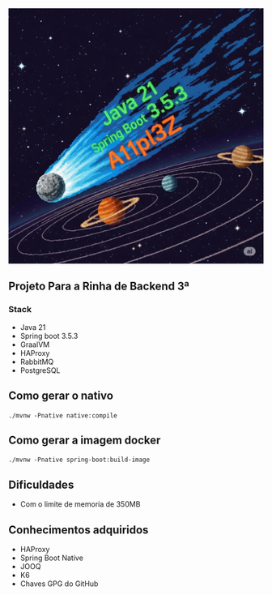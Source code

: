 <div align="center" width="100%">
    <img alt="A comet in the solar system and the names of Java 21, String boot and A11pl3Z" src="/images/logo-ai.webp?raw=true" title="Logo"/>
</div>

## Projeto Para a Rinha de Backend 3ª

### Stack

- Java 21
- Spring boot 3.5.3
- GraalVM
- HAProxy
- RabbitMQ
- PostgreSQL

## Como gerar o nativo

```shell
./mvnw -Pnative native:compile
```


## Como gerar a imagem docker

```shell
./mvnw -Pnative spring-boot:build-image
```

## Dificuldades
- Com o limite de memoria de 350MB


## Conhecimentos adquiridos

- HAProxy
- Spring Boot Native
- JOOQ
- K6
- Chaves GPG do GitHub
